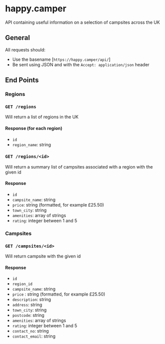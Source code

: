 # happy.camper
API containing useful information on a selection of campsites across the UK

## General

All requests should:
* Use the basename [`https://happy.camper/api/`]
* Be sent using JSON and with the `Accept: application/json` header

## End Points

### Regions

### `GET /regions`

Will return a list of regions in the UK

#### Response (for each region)

* `id`
* `region_name`: string

### `GET /regions/<id>`

Will return a summary list of campsites associated with a region with the given id

#### Response

* `id`
* `campsite_name`: string
* `price`: string (formatted, for example £25.50)
* `town_city`: string
* `amenities`: array of strings
* `rating`: integer between 1 and 5

### Campsites

### `GET /campsites/<id>`

Will return campsite with the given id

#### Response

* `id`
* `region_id`
* `campsite_name`: string
* `price` : string (formatted, for example £25.50)
* `description`: string
* `address`: string
* `town_city`: string
* `postcode`: string
* `amenities`: array of strings
* `rating`: integer between 1 and 5
* `contact_no`: string
* `contact_email`: string
